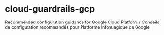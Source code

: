 # cloud-guardrails-gcp
Recommended configuration guidance for Google Cloud Platform / Conseils de configuration recommandés pour Platforme infonuagique de Google
